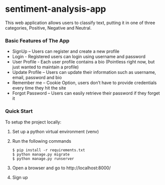 # sentiment-analysis-app
This web application allows users to classify text, putting it in one of three categories, Positive, Negative and Neutral. 

### Basic Features of The App
    
* SignUp – Users can register and create a new profile
* Login - Registered users can login using username and password
* User Profile - Each user profile contains a bio (Pointless right now, but just wanted to maintain a profile)
* Update Profile – Users can update their information such as username, email, password and bio
* Remember me – Cookie Option, users don’t have to provide credentials every time they hit the site
* Forgot Password – Users can easily retrieve their password if they forget it 

### Quick Start
To setup the project locally:

1. Set up a python virtual environment (venv)
2. Run the following commands
    ```
    $ pip install -r requirements.txt
    $ python manage.py migrate
    $ python manage.py runserver
    ```

3. Open a browser and go to http://localhost:8000/
4. Sign up

